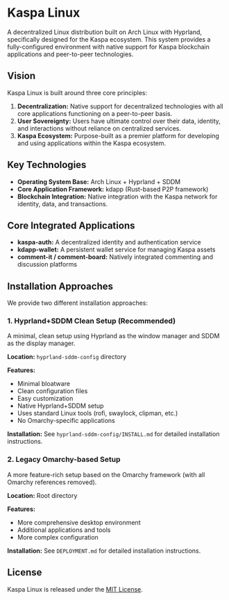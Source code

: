 # Kaspa Linux

A decentralized Linux distribution built on Arch Linux with Hyprland, specifically designed for the Kaspa ecosystem. This system provides a fully-configured environment with native support for Kaspa blockchain applications and peer-to-peer technologies.

## Vision

Kaspa Linux is built around three core principles:

1. **Decentralization:** Native support for decentralized technologies with all core applications functioning on a peer-to-peer basis.
2. **User Sovereignty:** Users have ultimate control over their data, identity, and interactions without reliance on centralized services.
3. **Kaspa Ecosystem:** Purpose-built as a premier platform for developing and using applications within the Kaspa ecosystem.

## Key Technologies

* **Operating System Base:** Arch Linux + Hyprland + SDDM
* **Core Application Framework:** kdapp (Rust-based P2P framework)
* **Blockchain Integration:** Native integration with the Kaspa network for identity, data, and transactions.

## Core Integrated Applications

* **kaspa-auth:** A decentralized identity and authentication service
* **kdapp-wallet:** A persistent wallet service for managing Kaspa assets
* **comment-it / comment-board:** Natively integrated commenting and discussion platforms

## Installation Approaches

We provide two different installation approaches:

### 1. Hyprland+SDDM Clean Setup (Recommended)

A minimal, clean setup using Hyprland as the window manager and SDDM as the display manager.

**Location:** `hyprland-sddm-config` directory

**Features:**
- Minimal bloatware
- Clean configuration files
- Easy customization
- Native Hyprland+SDDM setup
- Uses standard Linux tools (rofi, swaylock, clipman, etc.)
- No Omarchy-specific applications

**Installation:**
See `hyprland-sddm-config/INSTALL.md` for detailed installation instructions.

### 2. Legacy Omarchy-based Setup

A more feature-rich setup based on the Omarchy framework (with all Omarchy references removed).

**Location:** Root directory

**Features:**
- More comprehensive desktop environment
- Additional applications and tools
- More complex configuration

**Installation:**
See `DEPLOYMENT.md` for detailed installation instructions.

## License

Kaspa Linux is released under the [MIT License](https://opensource.org/licenses/MIT).

